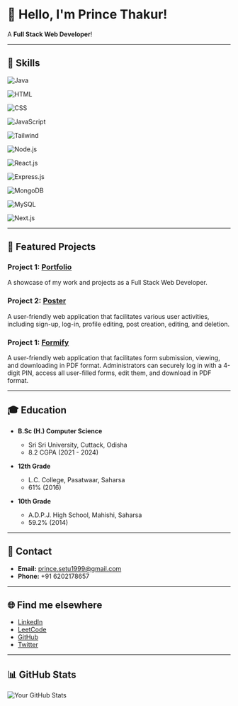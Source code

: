 # 👋 Hello, I'm Prince Thakur!

A **Full Stack Web Developer**! 

---


## 🚀 Skills

![Java](https://img.shields.io/badge/Java-Intermediate-orange)

![HTML](https://img.shields.io/badge/HTML-Intermediate-orange)

![CSS](https://img.shields.io/badge/CSS-Intermediate-orange)

![JavaScript](https://img.shields.io/badge/JavaScript-Intermediate-orange)

![Tailwind](https://img.shields.io/badge/Tailwind-Intermediate-orange)

![Node.js](https://img.shields.io/badge/Node.js-Intermediate-orange)

![React.js](https://img.shields.io/badge/React.js-Intermediate-orange)

![Express.js](https://img.shields.io/badge/Express.js-Intermediate-orange)

![MongoDB](https://img.shields.io/badge/MongoDB-Intermediate-orange)

![MySQL](https://img.shields.io/badge/MySQL-Intermediate-orange)

![Next.js](https://img.shields.io/badge/Next.js-Intermediate-blue)

---


## 🚀 Featured Projects

### Project 1: [Portfolio](link-to-portfolio)
A showcase of my work and projects as a Full Stack Web Developer.

### Project 2: [Poster](link-to-poster)
A user-friendly web application that facilitates various user activities, including sign-up, log-in, profile editing, post creation, editing, and deletion.

### Project 1: [Formify](link-to-formify)
A user-friendly web application that facilitates form submission, viewing, and downloading in PDF format.
Administrators can securely log in with a 4-digit PIN, access all user-filled forms, edit them, and download in PDF format.

---


## 🎓 Education

- **B.Sc (H.) Computer Science**
  - Sri Sri University, Cuttack, Odisha
  - 8.2 CGPA (2021 - 2024)

- **12th Grade**
  - L.C. College, Pasatwaar, Saharsa
  - 61% (2016)

- **10th Grade**
  - A.D.P.J. High School, Mahishi, Saharsa
  - 59.2% (2014)

---



## 📧 Contact

- **Email:** prince.setu1999@gmail.com
- **Phone:** +91 6202178657

---


## 🌐 Find me elsewhere

- [LinkedIn](https://www.linkedin.com/in/princethakur1999/)
- [LeetCode](https://leetcode.com/princethakur1999/)
- [GitHub](https://github.com/princethakur1999)
- [Twitter](https://twitter.com/yourhandle)

---


## 📊 GitHub Stats

![Your GitHub Stats](https://github-readme-stats.vercel.app/api?username=princethakur1999&show_icons=true&theme=radical)
